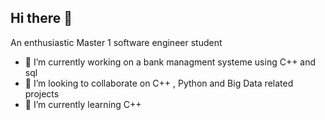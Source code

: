 ## Hi there 👋
An enthusiastic Master 1 software engineer student
- 🔭 I’m currently working on a bank managment systeme using C++ and sql 
- 👯 I’m looking to collaborate on C++ , Python and Big Data related projects
- 🌱 I’m currently learning C++
  
<!--
**triuyen/triuyen** is a ✨ _special_ ✨ repository because its `README.md` (this file) appears on your GitHub profile.

Here are some ideas to get you started:


- 🤔 I’m looking for help with ...
- 💬 Ask me about ...
- 📫 How to reach me: triuyentang@gmail.com
- 😄 Pronouns: ...
- ⚡ Fun fact: ...
-->
